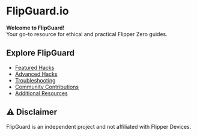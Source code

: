 # FlipGuard.io

**Welcome to FlipGuard!**  
Your go-to resource for ethical and practical Flipper Zero guides.

## Explore FlipGuard
- [Featured Hacks](./README.md#featured-hacks)
- [Advanced Hacks](./README.md#advanced-hacks)
- [Troubleshooting](./README.md#troubleshooting)
- [Community Contributions](./README.md#community-contributions)
- [Additional Resources](./README.md#additional-resources)

## ⚠️ Disclaimer
FlipGuard is an independent project and not affiliated with Flipper Devices.
